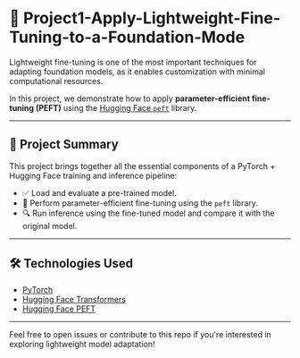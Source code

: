 # 📘 Project1-Apply-Lightweight-Fine-Tuning-to-a-Foundation-Mode

Lightweight fine-tuning is one of the most important techniques for adapting foundation models, as it enables customization with minimal computational resources.

In this project, we demonstrate how to apply **parameter-efficient fine-tuning (PEFT)** using the [Hugging Face `peft`](https://github.com/huggingface/peft) library.

---

## 🚀 Project Summary

This project brings together all the essential components of a PyTorch + Hugging Face training and inference pipeline:

- ✅ Load and evaluate a pre-trained model.
- 🎯 Perform parameter-efficient fine-tuning using the `peft` library.
- 🔍 Run inference using the fine-tuned model and compare it with the original model.

---

## 🛠️ Technologies Used

- [PyTorch](https://pytorch.org/)
- [Hugging Face Transformers](https://github.com/huggingface/transformers)
- [Hugging Face PEFT](https://github.com/huggingface/peft)

---

Feel free to open issues or contribute to this repo if you're interested in exploring lightweight model adaptation!
